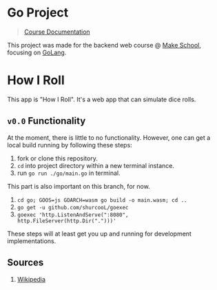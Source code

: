 # Go Project
> [Course Documentation](https://make.sc/bew2.5)

This project was made for the backend web course @ [Make School](https://make.sc/), focusing on [GoLang](https://golang.org/).

# How I Roll
This app is "How I Roll". It's a web app that can simulate dice rolls.

## `v0.0` Functionality
At the moment, there is little to no functionality. However, one can get a local build running by following these steps:
1. fork or clone this repository.
1. `cd` into project directory within a new terminal instance.
1. run `go run ./go/main.go` in terminal.

This part is also important on this branch, for now.
1. `cd go; GOOS=js GOARCH=wasm go build -o main.wasm; cd ..`
1. `go get -u github.com/shurcooL/goexec`
1. `goexec 'http.ListenAndServe(":8080", http.FileServer(http.Dir(".")))'`

These steps will at least get you up and running for development implementations.

## Sources
1. [Wikipedia](https://en.wikipedia.org/wiki/Dice_notation)
